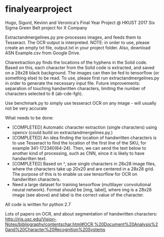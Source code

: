 # finalyearproject
Hugo, Sigurd, Kevinn and Veronica's Final Year Project @ HKUST 2017
Six Sigma Green Belt project for X Company


Extractandmergelines.py pre-processes images, and feeds them to Tesseract. The OCR output is interpreted. NOTE: in order to use, please create an empty txt file, output.txt in your project folder. Also, download ASN Example.csv from Google Drive. 


Charextraction.py finds the locations of the hyphens in the Solid code. Based on this, each character from the Solid code is extracted, and saved on a 28x28 black background. The images can then be fed to tensorflow (or something else) to be read. To use, please first run extractandmergelines.py in order to generate the necessary input file. Future improvements: separation of touching handwritten characters, limiting the number of characters selected to 8 (ab-cde-fgh).


Use benchmark.py to simply use tesseract OCR on any image - will usually not be very accurate


What needs to be done: 
 - [COMPLETED] Automatic character extraction (single characters) using opencv (could build on extractandmergelines.py.)
- [COMPLETED] An idea finding the location of handwritten characters is to use Tesseract to find the location of the first line of the SKU, for example 341-172340(64-24). Then, we can send the text below to another kind of processing, such as CNN, since it is likely to have handwritten text. 
 - [COMPLETED] Based on ^, save single characters in 28x28 image files, where the characters take up 20x20 and are centered in a 28x28 grid. The purpose of this is to enable us use tensorflow for OCR on handwritten characters.
 - Need a large dataset for training tensorflow (multilayer convolutional neural network). Format should be [img, label], where img is a 28x28 image (see above) and label is the correct value of the character. 
 

All code is written for python 2.7

Lots of papers on OCR, and about segmentation of handwritten characters:  
http://iris.usc.edu/Vision-Notes/bibliography/contentschar.html#OCR,%20Document%20Analysis%20and%20Character%20Recognition%20Systems
